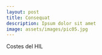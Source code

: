 ```yaml
---
layout: post
title: Consequat
description: Ipsum dolor sit amet
image: assets/images/pic05.jpg
---
```


Costes del HIL
